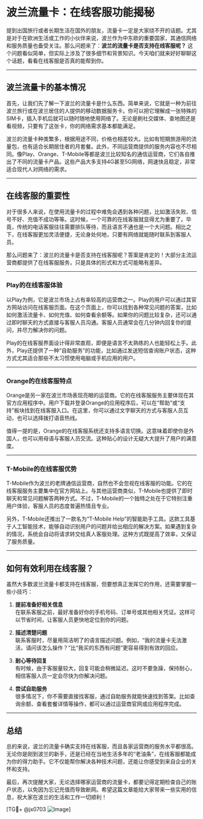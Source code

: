 # 波兰流量卡：在线客服功能揭秘

提到出国旅行或者长期生活在国外的朋友，流量卡一定是大家绕不开的话题。尤其是对于在欧洲生活或工作的小伙伴来说，波兰作为中东欧的重要国家，其通信网络和服务质量也备受关注。那么问题来了：**波兰的流量卡是否支持在线客服呢？** 这个问题看似简单，但实际上涉及了很多细节和背景知识。今天咱们就来好好聊聊这个话题，看看在线客服是否真的能帮到你。

---

## 波兰流量卡的基本情况

首先，让我们先了解一下波兰的流量卡是什么东西。简单来说，它就是一种为前往波兰旅行或在波兰居住的人提供的移动数据服务卡。你可以把它理解成一张特殊的SIM卡，插入手机后就可以随时随地使用网络了。无论是刷社交媒体、查地图还是看视频，只要有了这张卡，你的网络需求基本都能满足。

波兰的流量卡种类繁多，根据用途不同，价格也相差较大。比如有短期旅游用的流量包，也有适合长期居住者的月套餐。此外，不同运营商提供的服务内容也不尽相同。像Play、Orange、T-Mobile等都是波兰比较知名的通信运营商，它们各自推出了不同的流量卡产品。这些产品大多支持4G甚至5G网络，网速快且稳定，非常适合现代人对网络的需求。

---

## 在线客服的重要性

对于很多人来说，在使用流量卡的过程中难免会遇到各种问题，比如激活失败、信号不好、充值不成功等等。这时候，一个可靠的在线客服就显得尤为重要了。毕竟，传统的电话客服往往需要排队等待，而且语言不通也是一个大问题。相比之下，在线客服更加灵活便捷，无论身处何地，只要有网络就能随时联系到客服人员。

那么问题来了：波兰的流量卡是否支持在线客服呢？答案是肯定的！大部分主流运营商都提供了在线客服服务，只是具体的形式和方式可能略有差异。

---

### Play的在线客服体验

以Play为例，它是波兰市场上占有率较高的运营商之一。Play的用户可以通过其官方网站访问在线客服页面。在这个页面上，你可以找到各种常见问题的答案，比如如何激活流量卡、如何充值、如何查看余额等。如果你的问题比较复杂，还可以通过即时聊天的方式直接与客服人员沟通。客服人员通常会在几分钟内回复你的提问，并尽力解决你的问题。

Play的在线客服界面设计得非常直观，即便是语言不太熟练的人也能轻松上手。此外，Play还提供了一种“自助服务”的功能，比如通过发送短信查询账户状态，这种方式尤其适合那些不太习惯使用电脑或手机应用的用户。

---

### Orange的在线客服特点

Orange是另一家在波兰市场表现亮眼的运营商。它的在线客服服务主要体现在其官方应用程序中。用户下载并登录Orange的应用程序后，可以在“帮助”或“支持”板块找到在线客服入口。在这里，你可以通过文字聊天的方式与客服人员互动，也可以选择拨打语音热线。

值得一提的是，Orange的在线客服系统还支持多语言切换。这意味着即使你是外国人，也可以用母语与客服人员交流。这种贴心的设计无疑大大提升了用户的满意度。

---

### T-Mobile的在线客服优势

T-Mobile作为波兰的老牌通信运营商，自然也不会忽视在线客服的功能。它的在线客服服务主要集中在官方网站上。与其他运营商类似，T-Mobile也提供了即时聊天和常见问题解答两种方式。不过，T-Mobile的一个独特之处在于它特别注重用户体验，客服人员的态度普遍热情且专业。

另外，T-Mobile还推出了一款名为“T-Mobile Help”的智能助手工具。这款工具基于人工智能技术，能够自动识别用户的问题并给出相应的解决方案。如果遇到复杂的情况，系统会自动将请求转交给真人客服处理。这种方式既提高了效率，又保证了服务质量。

---

## 如何有效利用在线客服？

虽然大多数波兰流量卡都支持在线客服，但要想真正发挥它的作用，还需要掌握一些小技巧：

1. **提前准备好相关信息**  
   在联系客服之前，最好准备好你的手机号码、订单号或其他相关凭证。这样可以节省时间，让客服人员更快地定位到你的问题。

2. **描述清楚问题**  
   联系客服时，尽量用简洁明了的语言描述问题。例如，“我的流量卡无法激活，请问该怎么操作？”比“我买的东西有问题”更容易得到有效的回应。

3. **耐心等待回复**  
   有时候，由于客服量较大，回复可能会稍微延迟。这时不要急躁，保持耐心，相信客服人员一定会尽快为你解决问题。

4. **尝试自助服务**  
   很多情况下，你不需要直接找客服，通过自助服务就能快速找到答案。比如查询余额、查看套餐详情等操作，都可以通过运营商官网或应用程序完成。

---

## 总结

总的来说，波兰的流量卡确实支持在线客服，而且各家运营商的服务水平都很高。无论你是刚到波兰的新手，还是已经在当地生活多年的“老油条”，在线客服都能成为你的得力助手。它不仅能帮你解决各种技术问题，还能让你感受到来自企业的关怀和支持。

最后，再次提醒大家，无论选择哪家运营商的流量卡，都要记得定期检查自己的账户状态，以免因为忘记充值而导致断网。希望这篇文章能给大家带来一些实用的信息，祝大家在波兰的生活和工作一切顺利！

[TG💪+ @jx0703 ![Image](https://github.com/user-attachments/assets/dbca1d08-cadb-493c-b0ec-ad6f7a83f270)]